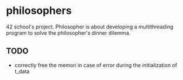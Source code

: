 # philosophers
42 school's project. Philosopher is about developing a multithreading program to solve the philosopher's dinner dilemma.

## TODO
- correctly free the memori in case of error during the initialization of t_data